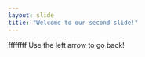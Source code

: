 ```yaml
---
layout: slide
title: "Welcome to our second slide!"
---
```

ffffffff
Use the left arrow to go back!
